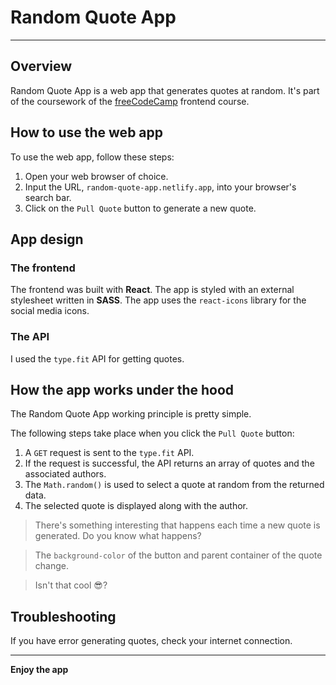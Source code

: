 # Random Quote App

***

## Overview

Random Quote App is a web app that generates quotes at random. It's part of the coursework of the [freeCodeCamp](freecodecamp.org) frontend course. 

## How to use the web app

To use the web app, follow these steps:

1. Open your web browser of choice. 
2. Input the URL, `random-quote-app.netlify.app`, into your browser's search bar. 
3. Click on the `Pull Quote` button to generate a new quote. 

## App design

### The frontend 

The frontend was built with **React**. The app is styled with an external stylesheet written in **SASS**. The app uses the `react-icons` library for the social media icons. 

### The API 

I used the `type.fit` API for getting quotes. 

## How the app works under the hood

The Random Quote App working principle is pretty simple. 

The following steps take place when you click the `Pull Quote` button:

1. A `GET` request is sent to the `type.fit` API. 
2. If the request is successful, the API returns an array of quotes and the associated authors. 
3. The `Math.random()` is used to select a quote at random from the returned data. 
4. The selected quote is displayed along with the author.

> There's something interesting that happens each time a new quote is generated. Do you know what happens? 

> The `background-color` of the button and parent container of the quote change. 

> Isn't that cool 😎? 


## Troubleshooting 

If you have error generating quotes, check your internet connection. 

***

**Enjoy the app**